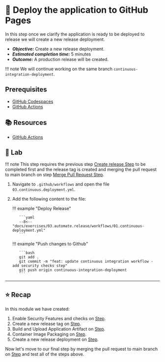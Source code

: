 # :test_tube: Deploy the application to GitHub Pages

In this step once we clarify the application is ready to be deployed to release we will create a new release deployment.

- _**Objective:**_ Create a new release deployment.
- _**Estimated completion time:**_ 5 minutes
- _**Outcome:**_ A production release will be created.

!!! note
We will continue working on the same branch `continuous-integration-deployment`.

## Prerequisites

- [GitHub Codespaces](#)
- [GitHub Actions](#)

## :books: Resources

- [GitHub Actions](https://docs.github.com/en/actions)

## :pencil: Lab

!!! note
      This step requires the previous step [Create release Step](../02.md) to be completed first and the release tag is created and merging the pull request to main branch on step [Merge Pull Request Step](../04.md).

1. Navigate to `.github/workflows` and open the file `03.continuous.deployment.yml`.
2. Add the following content to the file:

    !!! example "Deploy Release"

          ```yaml
          --8<-- "docs/exercises/03.automate.release/workflows/01.continuous-deployment.yml"
          ```

    !!! example "Push changes to Github"

          ```bash
          git add .
          git commit -m "feat: update continuous integration workflow - add security checks step"
          git push origin continuous-integration-deployment
          ```

---

## :star: Recap

In this module we have created:

1. Enable Security Features and checks on [Step](../02.secure.the.software.supply.chain/00.md).
2. Create a new release tag on [Step](../02.secure.the.software.supply.chain/01.md).
3. Build and Upload Application Artifact on [Step](../02.secure.the.software.supply.chain/02.md).
4. Container Image Packaging on [Step](../02.secure.the.software.supply.chain/02-extra.md).
5. Create a new release deployment on [Step](../02.secure.the.software.supply.chain/03.md).

Now let's move to our final step by merging the pull request to main branch on [Step](02.md) and test all of the steps above.
